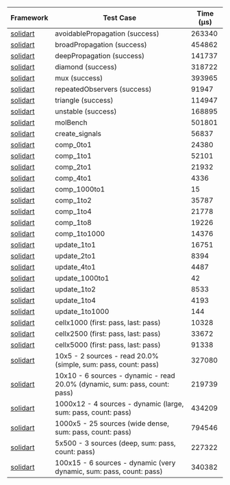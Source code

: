 | Framework | Test Case | Time (μs) |
| --- | --- | --- |
| [solidart](https://github.com/nank1ro/solidart) | avoidablePropagation (success) | 263340 |
| [solidart](https://github.com/nank1ro/solidart) | broadPropagation (success) | 454862 |
| [solidart](https://github.com/nank1ro/solidart) | deepPropagation (success) | 141737 |
| [solidart](https://github.com/nank1ro/solidart) | diamond (success) | 318722 |
| [solidart](https://github.com/nank1ro/solidart) | mux (success) | 393965 |
| [solidart](https://github.com/nank1ro/solidart) | repeatedObservers (success) | 91947 |
| [solidart](https://github.com/nank1ro/solidart) | triangle (success) | 114947 |
| [solidart](https://github.com/nank1ro/solidart) | unstable (success) | 168895 |
| [solidart](https://github.com/nank1ro/solidart) | molBench | 501801 |
| [solidart](https://github.com/nank1ro/solidart) | create_signals | 56837 |
| [solidart](https://github.com/nank1ro/solidart) | comp_0to1 | 24380 |
| [solidart](https://github.com/nank1ro/solidart) | comp_1to1 | 52101 |
| [solidart](https://github.com/nank1ro/solidart) | comp_2to1 | 21932 |
| [solidart](https://github.com/nank1ro/solidart) | comp_4to1 | 4336 |
| [solidart](https://github.com/nank1ro/solidart) | comp_1000to1 | 15 |
| [solidart](https://github.com/nank1ro/solidart) | comp_1to2 | 35787 |
| [solidart](https://github.com/nank1ro/solidart) | comp_1to4 | 21778 |
| [solidart](https://github.com/nank1ro/solidart) | comp_1to8 | 19226 |
| [solidart](https://github.com/nank1ro/solidart) | comp_1to1000 | 14376 |
| [solidart](https://github.com/nank1ro/solidart) | update_1to1 | 16751 |
| [solidart](https://github.com/nank1ro/solidart) | update_2to1 | 8394 |
| [solidart](https://github.com/nank1ro/solidart) | update_4to1 | 4487 |
| [solidart](https://github.com/nank1ro/solidart) | update_1000to1 | 42 |
| [solidart](https://github.com/nank1ro/solidart) | update_1to2 | 8533 |
| [solidart](https://github.com/nank1ro/solidart) | update_1to4 | 4193 |
| [solidart](https://github.com/nank1ro/solidart) | update_1to1000 | 144 |
| [solidart](https://github.com/nank1ro/solidart) | cellx1000 (first: pass, last: pass) | 10328 |
| [solidart](https://github.com/nank1ro/solidart) | cellx2500 (first: pass, last: pass) | 33672 |
| [solidart](https://github.com/nank1ro/solidart) | cellx5000 (first: pass, last: pass) | 91338 |
| [solidart](https://github.com/nank1ro/solidart) | 10x5 - 2 sources - read 20.0% (simple, sum: pass, count: pass) | 327080 |
| [solidart](https://github.com/nank1ro/solidart) | 10x10 - 6 sources - dynamic - read 20.0% (dynamic, sum: pass, count: pass) | 219739 |
| [solidart](https://github.com/nank1ro/solidart) | 1000x12 - 4 sources - dynamic (large, sum: pass, count: pass) | 434209 |
| [solidart](https://github.com/nank1ro/solidart) | 1000x5 - 25 sources (wide dense, sum: pass, count: pass) | 794546 |
| [solidart](https://github.com/nank1ro/solidart) | 5x500 - 3 sources (deep, sum: pass, count: pass) | 227322 |
| [solidart](https://github.com/nank1ro/solidart) | 100x15 - 6 sources - dynamic (very dynamic, sum: pass, count: pass) | 340382 |
